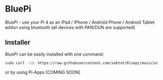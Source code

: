 # BluePi
BluePi - use your Pi 4 as an iPad / iPhone / Android Phone / Android Tablet addon using bluetooth (all devices with PAN/DUN are supported)
## Installer
BluePi can be easily installed with one command:
```sh
sudo curl -sSL https://raw.githubusercontent.com/sebtnt/bluepi/main/installer.sh | sudo bash
```
or by using Pi-Apps [COMING SOON]
